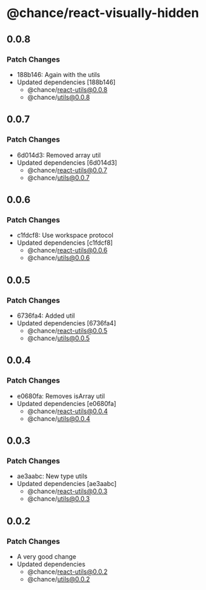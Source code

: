 # @chance/react-visually-hidden

## 0.0.8

### Patch Changes

- 188b146: Again with the utils
- Updated dependencies [188b146]
  - @chance/react-utils@0.0.8
  - @chance/utils@0.0.8

## 0.0.7

### Patch Changes

- 6d014d3: Removed array util
- Updated dependencies [6d014d3]
  - @chance/react-utils@0.0.7
  - @chance/utils@0.0.7

## 0.0.6

### Patch Changes

- c1fdcf8: Use workspace protocol
- Updated dependencies [c1fdcf8]
  - @chance/react-utils@0.0.6
  - @chance/utils@0.0.6

## 0.0.5

### Patch Changes

- 6736fa4: Added util
- Updated dependencies [6736fa4]
  - @chance/react-utils@0.0.5
  - @chance/utils@0.0.5

## 0.0.4

### Patch Changes

- e0680fa: Removes isArray util
- Updated dependencies [e0680fa]
  - @chance/react-utils@0.0.4
  - @chance/utils@0.0.4

## 0.0.3

### Patch Changes

- ae3aabc: New type utils
- Updated dependencies [ae3aabc]
  - @chance/react-utils@0.0.3
  - @chance/utils@0.0.3

## 0.0.2

### Patch Changes

- A very good change
- Updated dependencies
  - @chance/react-utils@0.0.2
  - @chance/utils@0.0.2
